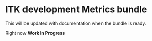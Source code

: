 # ITK development Metrics bundle

This will be updated with documentation when the bundle is ready.

Right now __Work In Progress__
